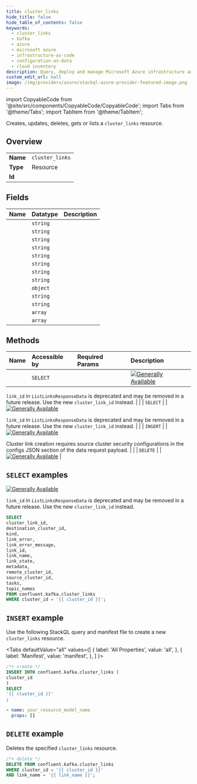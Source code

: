 ```yaml
---
title: cluster_links
hide_title: false
hide_table_of_contents: false
keywords:
  - cluster_links
  - kafka
  - azure
  - microsoft azure
  - infrastructure-as-code
  - configuration-as-data
  - cloud inventory
description: Query, deploy and manage Microsoft Azure infrastructure and resources using SQL
custom_edit_url: null
image: /img/providers/azure/stackql-azure-provider-featured-image.png
---
```


import CopyableCode from '@site/src/components/CopyableCode/CopyableCode';
import Tabs from '@theme/Tabs';
import TabItem from '@theme/TabItem';

Creates, updates, deletes, gets or lists a <code>cluster_links</code> resource.

## Overview
<table><tbody>
<tr><td><b>Name</b></td><td><code>cluster_links</code></td></tr>
<tr><td><b>Type</b></td><td>Resource</td></tr>
<tr><td><b>Id</b></td><td><CopyableCode code="confluent.kafka.cluster_links" /></td></tr>
</tbody></table>

## Fields
| Name | Datatype | Description |
|:-----|:---------|:------------|
| <CopyableCode code="cluster_link_id" /> | `string` |  |
| <CopyableCode code="destination_cluster_id" /> | `string` |  |
| <CopyableCode code="kind" /> | `string` |  |
| <CopyableCode code="link_error" /> | `string` |  |
| <CopyableCode code="link_error_message" /> | `string` |  |
| <CopyableCode code="link_id" /> | `string` |  |
| <CopyableCode code="link_name" /> | `string` |  |
| <CopyableCode code="link_state" /> | `string` |  |
| <CopyableCode code="metadata" /> | `object` |  |
| <CopyableCode code="remote_cluster_id" /> | `string` |  |
| <CopyableCode code="source_cluster_id" /> | `string` |  |
| <CopyableCode code="tasks" /> | `array` |  |
| <CopyableCode code="topic_names" /> | `array` |  |

## Methods
| Name | Accessible by | Required Params | Description |
|:-----|:--------------|:----------------|:------------|
| <CopyableCode code="get_kafka_link" /> | `SELECT` | <CopyableCode code="cluster_id, link_name" /> | [![Generally Available](https://img.shields.io/badge/Lifecycle%20Stage-Generally%20Available-%2345c6e8)](#section/Versioning/API-Lifecycle-Policy)

``link_id`` in ``ListLinksResponseData`` is deprecated and may be removed in a future release. Use the new ``cluster_link_id`` instead. |
| <CopyableCode code="list_kafka_links" /> | `SELECT` | <CopyableCode code="cluster_id" /> | [![Generally Available](https://img.shields.io/badge/Lifecycle%20Stage-Generally%20Available-%2345c6e8)](#section/Versioning/API-Lifecycle-Policy)

``link_id`` in ``ListLinksResponseData`` is deprecated and may be removed in a future release. Use the new ``cluster_link_id`` instead. |
| <CopyableCode code="create_kafka_link" /> | `INSERT` | <CopyableCode code="cluster_id" /> | [![Generally Available](https://img.shields.io/badge/Lifecycle%20Stage-Generally%20Available-%2345c6e8)](#section/Versioning/API-Lifecycle-Policy)

Cluster link creation requires source cluster security configurations in
the configs JSON section of the data request payload. |
| <CopyableCode code="delete_kafka_link" /> | `DELETE` | <CopyableCode code="cluster_id, link_name" /> | [![Generally Available](https://img.shields.io/badge/Lifecycle%20Stage-Generally%20Available-%2345c6e8)](#section/Versioning/API-Lifecycle-Policy) |

## `SELECT` examples

[![Generally Available](https://img.shields.io/badge/Lifecycle%20Stage-Generally%20Available-%2345c6e8)](#section/Versioning/API-Lifecycle-Policy)

``link_id`` in ``ListLinksResponseData`` is deprecated and may be removed in a future release. Use the new ``cluster_link_id`` instead.


```sql
SELECT
cluster_link_id,
destination_cluster_id,
kind,
link_error,
link_error_message,
link_id,
link_name,
link_state,
metadata,
remote_cluster_id,
source_cluster_id,
tasks,
topic_names
FROM confluent.kafka.cluster_links
WHERE cluster_id = '{{ cluster_id }}';
```
## `INSERT` example

Use the following StackQL query and manifest file to create a new <code>cluster_links</code> resource.

<Tabs
    defaultValue="all"
    values={[
        { label: 'All Properties', value: 'all', },
        { label: 'Manifest', value: 'manifest', },
    ]
}>
<TabItem value="all">

```sql
/*+ create */
INSERT INTO confluent.kafka.cluster_links (
cluster_id
)
SELECT 
'{{ cluster_id }}'
;
```
</TabItem>
<TabItem value="manifest">

```yaml
- name: your_resource_model_name
  props: []

```
</TabItem>
</Tabs>

## `DELETE` example

Deletes the specified <code>cluster_links</code> resource.

```sql
/*+ delete */
DELETE FROM confluent.kafka.cluster_links
WHERE cluster_id = '{{ cluster_id }}'
AND link_name = '{{ link_name }}';
```
